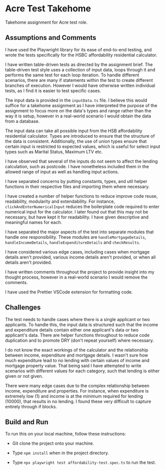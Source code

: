 # Acre Test Takehome

Takehome assignment for Acre test role.

## Assumptions and Comments

I have used the Playwright library for its ease of end-to-end testing, and wrote the tests specifically for the HSBC affordability residential calculator.

I have written table-driven tests as directed by the assignment brief. The table-driven test style uses a collection of input data, loops through it and performs the same test for each loop iteration. To handle different scenarios, there are many if statements within the test to create different branches of execution. However I would have otherwise written individual tests, as I find it is easier to test specific cases.

The input data is provided in the `inputData.ts` file. I believe this would suffice for a takehome assignment as I have interpreted the purpose of the assignment to focus more on the data's types and range rather than the way it is setup, however in a real-world scenario I would obtain the data from a database.

The input data can take all possible input from the HSB affordability residential calculator. Types are introduced to ensure that the structure of the data is consistent. Additionally, the use of union types ensure that certain input is restricted to expected values, which is useful for select input types such as Marital Status, Maximum LTV etc.

I have observed that several of the inputs do not seem to affect the lending calculation, such as postcode. I have nonetheless included them in the allowed range of input as well as handling input actions.

I have separated concerns by putting constants, types, and util helper functions in their respective files and importing them where necessary.

I have created a number of helper functions to reduce improve code reuse, readability, modularity and extendability. For instance, `clickAndEnterNumericalInput` reduces the boilerplate code required to enter numerical input for the calculator. I later found out that this may not be necessary, but have kept it for readability. I have given descriptive and meaningful names for each.

I have separated the major aspects of the test into separate modules that handle one responsibility. These modules are `handleMortgageDetails`, `handleIncomeDetails`, `handleExpenditureDetails` and `checkResults`.

I have considered various edge cases, including cases when mortgage details aren't provided, various income details aren't provided, or when all details aren't provided.

I have written comments throughout the project to provide insight into my thought process, however in a real-world scenario I would remove the comments.

I have used the Prettier VSCode extension for formatting code.

## Challenges

The test needs to handle cases where there is a single applicant or two applicants. To handle this, the input data is structured such that the income and expenditure details contain either one applicant's data or two applicant's data. There are helper functions throughout to reduce code duplication and to promote DRY (don't repeat yourself) where necessary.

I do not know the exact workings of the calculator and the relationship between income, expenditure and mortgage details. I wasn't sure how much expenditure lead to no lending with certain values of income and mortgage property value. That being said I have attempted to write scenarios with different values for each category, such that lending is either given or not given.

There were many edge cases due to the complex relationship between income, expenditure and properties. For instance, when expenditure is extremely low (1) and income is at the minimum required for lending (10000), that results in no lending. I found these very difficult to capture entirely through if blocks.

## Build and Run

To run this on your local machine, follow these instructions:

- Git clone the project onto your machine.

- Type `npm install` when in the project directory.

- Type `npx playwright test affordability-test.spec.ts` to run the test.
